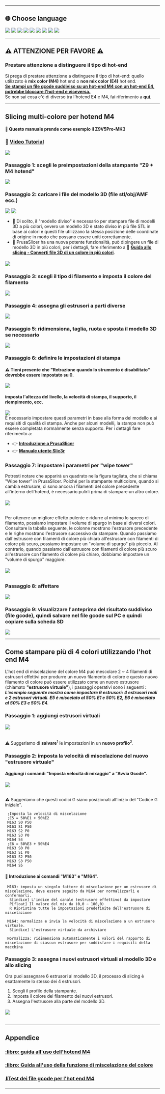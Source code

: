----
## <a id="choose-language">:globe_with_meridians: Choose language </a>
[![](../lanpic/EN.png)](https://github.com/ZONESTAR3D/Slicing-Guide/tree/master/PrusaSlicer/PrusaSlicerGuide_M4.md)
[![](../lanpic/ES.png)](https://github.com/ZONESTAR3D/Slicing-Guide/tree/master/PrusaSlicer/PrusaSlicerGuideM4-es.md)
[![](../lanpic/PT.png)](https://github.com/ZONESTAR3D/Slicing-Guide/tree/master/PrusaSlicer/PrusaSlicerGuideM4-pt.md)
[![](../lanpic/FR.png)](https://github.com/ZONESTAR3D/Slicing-Guide/tree/master/PrusaSlicer/PrusaSlicerGuideM4-fr.md)
[![](../lanpic/DE.png)](https://github.com/ZONESTAR3D/Slicing-Guide/tree/master/PrusaSlicer/PrusaSlicerGuideM4-de.md)
[![](../lanpic/IT.png)](https://github.com/ZONESTAR3D/Slicing-Guide/tree/master/PrusaSlicer/PrusaSlicerGuideM4-it.md)
[![](../lanpic/RU.png)](https://github.com/ZONESTAR3D/Slicing-Guide/tree/master/PrusaSlicer/PrusaSlicerGuideM4-ru.md)
[![](../lanpic/JP.png)](https://github.com/ZONESTAR3D/Slicing-Guide/tree/master/PrusaSlicer/PrusaSlicerGuideM4-jp.md)
[![](../lanpic/KR.png)](https://github.com/ZONESTAR3D/Slicing-Guide/tree/master/PrusaSlicer/PrusaSlicerGuideM4-kr.md)
<!-- [![](./lanpic/SA.png)](https://github.com/ZONESTAR3D/Slicing-Guide/tree/master/PrusaSlicer/PrusaSlicerGuideM4-ar.md) -->


----
## :warning: ATTENZIONE PER FAVORE :warning:
### Prestare attenzione a distinguere il tipo di hot-end
Si prega di prestare attenzione a distinguere il tipo di hot-end: quello utilizzato è **mix color (M4)** hot end o **non mix color (E4)** hot end.    
<u>**Se stampi un file gcode suddiviso su un hot-end M4 con un hot-end E4, potrebbe bloccare l'hot-end e viceversa.**</u>   
Se non sai cosa c'è di diverso tra l'hotend E4 e M4, fai riferimento a [**qui**][FAQ_M4E4].

----
## Slicing multi-colore per hotend M4
#### :loudspeaker: Questo manuale prende come esempio il Z9V5Pro-MK3
### :movie_camera: [**Video Tutorial**](https://youtu.be/_Ww2RFGlLNA)
[![](https://img.youtube.com/vi/_Ww2RFGlLNA/0.jpg)](https://www.youtube.com/watch?v=_Ww2RFGlLNA)

### Passaggio 1: scegli le preimpostazioni della stampante "Z9 + M4 hotend"
![](./pic/slicingM4-1.png)
### Passaggio 2: caricare i file del modello 3D (file stl/obj/AMF ecc.)
![](./pic/loadstl_1.png) ![](./pic/loadstl_2.png)
- :memo: Di solito, il "modello diviso" è necessario per stampare file di modelli 3D a più colori, ovvero un modello 3D è stato diviso in più file STL in base ai colori e questi file utilizzano la stessa posizione delle coordinate di origine in modo che possano essere uniti correttamente.
- :star2: PrusaSlicer ha una nuova potente funzionalità, può dipingere un file di modello 3D in più colori, per i dettagli, fare riferimento a :movie_camera: [**Guida allo slicing - Converti file 3D di un colore in più colori**](https://youtu.be/Yx4fKDRGEJ4).
##### [![](https://img.youtube.com/vi/Yx4fKDRGEJ4/0.jpg)](https://www.youtube.com/watch?v=Yx4fKDRGEJ4)

### Passaggio 3: scegli il tipo di filamento e imposta il colore del filamento
![](./pic/filament_color.png)
### Passaggio 4: assegna gli estrusori a parti diverse
![](./pic/assign_extruder.png)
### Passaggio 5: ridimensiona, taglia, ruota e sposta il modello 3D se necessario
![](./pic/slicing_adjust.png)
### Passaggio 6: definire le impostazioni di stampa
#### :warning: Tieni presente che "Retrazione quando lo strumento è disabilitato" dovrebbe essere impostato su 0.
![](./pic/switch_length.jpg)
#### imposta l'altezza del livello, la velocità di stampa, il supporto, il riempimento, ecc.
![](./pic/slicing_set.png)    
È necessario impostare questi parametri in base alla forma del modello e ai requisiti di qualità di stampa. Anche per alcuni modelli, la stampa non può essere completata normalmente senza supporto. Per i dettagli fare riferimento a:   
- :point_right: [**Introduzione a PrusaSlicer**](https://help.prusa3d.com/article/general-info_1910)
- :point_right: [**Manuale utente Slic3r**](https://manual.slic3r.org/)
  
### Passaggio 7: impostare i parametri per "wipe tower"
Potresti notare che apparirà un quadrato nella figura tagliata, che si chiama "Wipe tower" in PrusaSlicer. Poiché per la stampante multicolore, quando si cambia estrusore, ci sono ancora i filamenti del colore precedente all'interno dell'hotend, è necessario pulirli prima di stampare un altro colore.
###### ![](./pic/wipe_tower.png)
Per ottenere un migliore effetto pulente e ridurre al minimo lo spreco di filamento, possiamo impostare il volume di spurgo in base ai diversi colori. Consultare la tabella seguente, le colonne mostrano l'estrusore precedente e le righe mostrano l'estrusore successivo da stampare. Quando passiamo dall'estrusore con filamenti di colore più chiaro all'estrusore con filamenti di colore più scuro, possiamo impostare un "volume di spurgo" più piccolo. Al contrario, quando passiamo dall'estrusore con filamenti di colore più scuro all'estrusore con filamento di colore più chiaro, dobbiamo impostare un "volume di spurgo" maggiore.
###### ![](./pic/slicingM4-2.png)
### Passaggio 8: affettare
![](./pic/slicing_go.png)
### Passaggio 9: visualizzare l'anteprima del risultato suddiviso (file gcode), quindi salvare nel file gcode sul PC e quindi copiare sulla scheda SD
![](./pic/slicing_save.png)


----
## Come stampare più di 4 colori utilizzando l'hot end M4
L'hot end di miscelazione del colore M4 può mescolare 2 ~ 4 filamenti di estrusori effettivi per produrre un nuovo filamento di colore e questo nuovo filamento di colore può essere utilizzato come un nuovo estrusore (chiamato **"estrusore virtuale"**), i passaggi operativi sono i seguenti :
***L'esempio seguente mostra come impostare 6 estrusori: 4 estrusori reali e 2 estrusori virtuali. E5 è miscelato al 50% E1 e 50% E2, E6 è miscelato al 50% E3 e 50% E4.***
### Passaggio 1: aggiungi estrusori virtuali
###### ![](./pic/slicingM4_6c_1.png)
:warning: Suggeriamo di **salvare**<sup>1</sup> le impostazioni in un **nuovo profilo**<sup>2</sup>.

### Passaggio 2: imposta la velocità di miscelazione del nuovo "estrusore virtuale"
#### Aggiungi i comandi "Imposta velocità di mixaggio" a "Avvia Gcode".
###### ![](./pic/slicingM4_6c_2.png)
:warning: Suggeriamo che questi codici G siano posizionati all'inizio del "Codice G iniziale".
>
     ;Imposta la velocità di miscelazione
     ;E5 = 50%E1 + 50%E2
     M163 S0 P50
     M163 S1 P50
     M163 S2 P0
     M163 S3 P0
     M164 S4
     ;E6 = 50%E3 + 50%E4
     M163 S0 P0
     M163 S1 P0
     M163 S2 P50
     M163 S3 P50
     M164 S5

#### :memo: Introduzione ai comandi "M163" e "M164".
>
     M163: imposta un singolo fattore di miscelazione per un estrusore di miscelazione, deve essere seguito da M164 per normalizzarli e confermarli.
      S[indice] L'indice del canale (estrusore effettivo) da impostare
      P[float] Il valore del mix da (0,0 ~ 100,0)
      R Ripristina tutte le impostazioni predefinite dell'estrusore di miscelazione

     M164: normalizza e invia la velocità di miscelazione a un estrusore virtuale.
      S[indice] L'estrusore virtuale da archiviare
  
     Normalizza: ridimensiona automaticamente i valori del rapporto di miscelazione di ciascun estrusore per soddisfare i requisiti della macchina

### Passaggio 3: assegna i nuovi estrusori virtuali al modello 3D e allo slicing
Ora puoi assegnare 6 estrusori al modello 3D, il processo di slicing è esattamente lo stesso dei 4 estrusori.
1. Scegli il profilo della stampante.
2. Imposta il colore del filamento dei nuovi estrusori.
3. Assegna l'estrusore alla parte del modello 3D.
###### ![](./pic/slicingM4_6c_3.png)

----
## Appendice
### [:libro: guida all'uso dell'hotend M4](https://github.com/ZONESTAR3D/Upgrade-kit-guide/tree/main/HOTEND/M4)
### [:libro: Guida all'uso della funzione di miscelazione del colore](https://github.com/ZONESTAR3D/Document-and-User-Guide/tree/master/Mixing_Color)
### [:arrow_down:Test dei file gcode per l'hot end M4](https://github.com/ZONESTAR3D/Slicing-Guide/tree/master/PrusaSlicer/test_gcode/M4/readme.md)


----
[FAQ_M4E4]: https://github.com/ZONESTAR3D/Upgrade-kit-guide/tree/main/HOTEND/FAQ_M4E4.md


